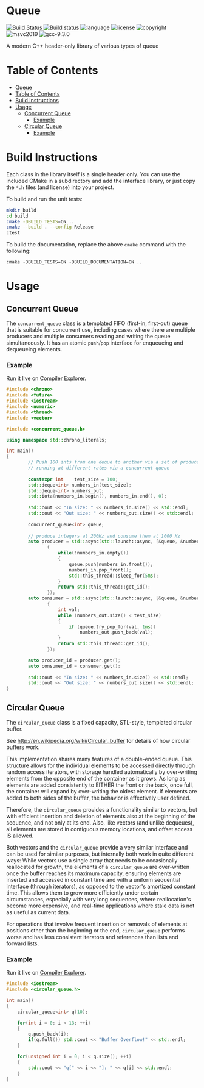 # Queue
<a id="markdown-queue" name="queue"></a>
[![Build Status](https://travis-ci.org/nholthaus/queue.svg?branch=main)](https://travis-ci.org/github/nholthaus/queue) [![Build status](https://ci.appveyor.com/api/projects/status/dfoks5b44qsgf7ka/branch/master?svg=true)](https://ci.appveyor.com/project/nholthaus/queue/branch/master) ![language](https://img.shields.io/badge/language-c++17-blue.svg) ![license](https://img.shields.io/badge/license-MIT-orange.svg) ![copyright](https://img.shields.io/badge/%C2%A9-Nic_Holthaus-orange.svg) ![msvc2019](https://img.shields.io/badge/MSVC-2019-ff69b4.svg) ![gcc-9.3.0](https://img.shields.io/badge/GCC-9.3.0-ff69b4.svg)

A modern C++ header-only library of various types of queue

# Table of Contents
<a id="markdown-table-of-contents" name="table-of-contents"></a>
<!-- TOC -->

- [Queue](#queue)
- [Table of Contents](#table-of-contents)
- [Build Instructions](#build-instructions)
- [Usage](#usage)
	- [Concurrent Queue](#concurrent-queue)
		- [Example](#example)
	- [Circular Queue](#circular-queue)
		- [Example](#example)

<!-- /TOC -->

# Build Instructions
<a id="markdown-build-instructions" name="build-instructions"></a>

Each class in the library itself is a single header only. You can use the included CMake in a subdirectory and add the interface library, or just copy the `*.h` files (and license) into your project.

To build and run the unit tests:

``` bash
mkdir build
cd build
cmake -DBUILD_TESTS=ON ..
cmake --build . --config Release
ctest
```

To build the documentation, replace the above `cmake` command with the following:

```
cmake -DBUILD_TESTS=ON -DBUILD_DOCUMENTATION=ON ..
```

# Usage
<a id="markdown-usage" name="usage"></a>

## Concurrent Queue
<a id="markdown-concurrent-queue" name="concurrent-queue"></a>

The `concurrent_queue` class is a templated FIFO (first-in, first-out) queue that is suitable for concurrent use, including cases where there are multiple producers and multiple consumers reading and writing the queue simultaneously. It has an atomic `push`/`pop` interface for enqueueing and dequeueing elements.

### Example
<a id="markdown-example" name="example"></a>

Run it live on [Compiler Explorer](https://godbolt.org/z/Gn3znj).

``` cpp
#include <chrono>
#include <future>
#include <iostream>
#include <numeric>
#include <thread>
#include <vector>

#include <concurrent_queue.h>

using namespace std::chrono_literals;

int main()
{
        // Push 100 ints from one deque to another via a set of producer/consumer threads
        // running at different rates via a concurrent queue
        
        constexpr int    test_size = 100;
        std::deque<int> numbers_in(test_size);
        std::deque<int> numbers_out;
        std::iota(numbers_in.begin(), numbers_in.end(), 0);
        
        std::cout << "In size: " << numbers_in.size() << std::endl;
        std::cout << "Out size: " << numbers_out.size() << std::endl;
        
        concurrent_queue<int> queue;
        
        // produce integers at 200Hz and consume them at 1000 Hz
        auto producer = std::async(std::launch::async, [&queue, &numbers_in]
               {
                   while(!numbers_in.empty())
                   {
                       queue.push(numbers_in.front());
                       numbers_in.pop_front();
                       std::this_thread::sleep_for(5ms);
                   }
                   return std::this_thread::get_id();
               });
        auto consumer = std::async(std::launch::async, [&queue, &numbers_out, test_size]
               {
                   int val;
                   while (numbers_out.size() < test_size)
                   {
                       if (queue.try_pop_for(val, 1ms))
                           numbers_out.push_back(val);
                   }
                   return std::this_thread::get_id();
               });

        auto producer_id = producer.get();
        auto consumer_id = consumer.get();
        
        std::cout << "In size: " << numbers_in.size() << std::endl;
        std::cout << "Out size: " << numbers_out.size() << std::endl;
}
```

## Circular Queue
<a id="markdown-circular-queue" name="circular-queue"></a>

The `circular_queue` class is a fixed capacity, STL-style, templated circular buffer.

See http://en.wikipedia.org/wiki/Circular_buffer for details of how circular buffers work.

This implementation shares many features of a double-ended queue. This structure allows for the individual elements to be accessed directly through random access iterators, with storage handled automatically by over-writing elements from the opposite end of the container as it grows. As long as elements are added consistently to EITHER the front or the back, once full, the container will expand by over-writing the oldest element. If elements are added to both sides of the buffer, the behavior is effectively user defined.

Therefore, the `circular_queue` provides a functionality similar to vectors, but with efficient insertion and deletion of elements also at the beginning of the sequence, and not only at its end. Also, like vectors (and unlike dequeues), all elements are stored in contiguous memory locations, and offset access IS allowed.

Both vectors and the `circular_queue` provide a very similar interface and can be used for similar purposes, but internally both work in quite different ways: While vectors use a single array that needs to be occasionally reallocated for growth, the elements of a `circular_queue` are over-written once the buffer reaches its maximum capacity, ensuring elements are inserted and accessed in constant time and with a uniform sequential interface (through iterators), as opposed to the vector's amortized constant time. This allows them to grow more efficiently under certain circumstances, especially with very long sequences, where reallocation's become more expensive, and real-time applications where stale data is not as useful as current data.

For operations that involve frequent insertion or removals of elements at positions other than the beginning or the end, `circular_queue` performs worse and has less consistent iterators and references than lists and forward lists.

### Example
<a id="markdown-example" name="example"></a>

Run it live on [Compiler Explorer](https://godbolt.org/z/f3dscW).

``` cpp
#include <iostream>
#include <circular_queue.h>

int main()
{
    circular_queue<int> q(10);

    for(int i = 0; i < 13; ++i)
    {
        q.push_back(i);
        if(q.full()) std::cout << "Buffer Overflow!" << std::endl;
    }

    for(unsigned int i = 0; i < q.size(); ++i)
    {
        std::cout << "q[" << i << "]: " << q[i] << std::endl;
    }
}

```
